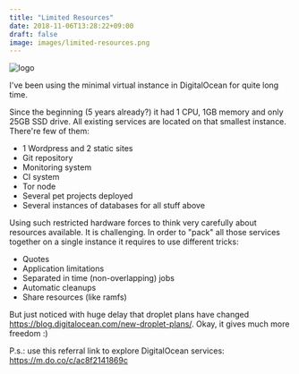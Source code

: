 ```yaml
---
title: "Limited Resources"
date: 2018-11-06T13:28:22+09:00
draft: false
image: images/limited-resources.png
---
```


![logo](/images/limited-resources.png)

I've been using the minimal virtual instance in DigitalOcean for quite long time.

Since the beginning (5 years already?) it had 1 CPU, 1GB memory and only 25GB SSD drive.
All existing services are located on that smallest instance. There're few of them:

* 1 Wordpress and 2 static sites
* Git repository
* Monitoring system
* CI system
* Tor node
* Several pet projects deployed
* Several instances of databases for all stuff above

Using such restricted hardware forces to think very carefully about resources available. 
It is challenging. 
In order to "pack" all those services together on a single instance it requires to use different tricks:

* Quotes
* Application limitations 
* Separated in time (non-overlapping) jobs
* Automatic cleanups
* Share resources (like ramfs)

But just noticed with huge delay that droplet plans have changed https://blog.digitalocean.com/new-droplet-plans/. Okay, it gives much more freedom :)

P.s.: use this referral link to explore DigitalOcean services: https://m.do.co/c/ac8f2141869c
